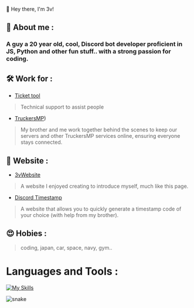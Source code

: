 👋 Hey there, I'm 3v!  

## 🙂 About me :

### A guy a 20 year old, cool, Discord bot developer proficient in JS, Python and other fun stuff.. with a strong passion for coding.

## 🛠️ Work for :

- [Ticket tool](https://tickettool.xyz/) 
> Technical support to assist people

- [TruckersMP](https://truckersmp.com/)) 
> My brother and me work together behind the scenes to keep our servers and other TruckersMP services online, ensuring everyone stays connected.

## 🔗 Website :

- [3vWebsite](https://3vfi-dev.github.io/)
> A website I enjoyed creating to introduce myself, much like this page.

- [Discord Timestamp](https://r.3v.fi/discord-timestamps/)
> A website that allows you to quickly generate a timestamp code of your choice (with help from my brother).

## 😍 Hobies :

> coding, japan, car, space, navy, gym..

# Languages and Tools :

[![My Skills](https://skillicons.dev/icons?i=js,discordjs,discord,idea,nodejs,phpstorm,webstorm,py,vscode,html,css)](https://skillicons.dev)


![snake](https://github.com/user-attachments/assets/319ce804-4f57-4a93-aba2-8f92eb64e52f)


